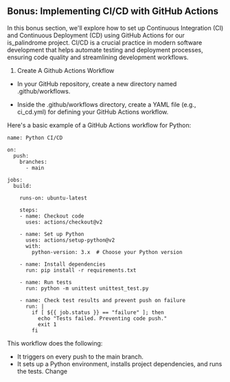 ## Bonus: Implementing CI/CD with GitHub Actions ##
<p>
In this bonus section, we'll explore how to set up Continuous Integration (CI) and Continuous Deployment (CD) using GitHub Actions for our is_palindrome project. CI/CD is a crucial practice in modern software development that helps automate testing and deployment processes, ensuring code quality and streamlining development workflows.
</p>

1. Create A Github Actions Workflow

* In your GitHub repository, create a new directory named .github/workflows.

* Inside the .github/workflows directory, create a YAML file (e.g., ci_cd.yml) for defining your GitHub Actions workflow.

Here's a basic example of a GitHub Actions workflow for Python:
```python3
name: Python CI/CD

on:
  push:
    branches:
      - main

jobs:
  build:

    runs-on: ubuntu-latest

    steps:
    - name: Checkout code
      uses: actions/checkout@v2

    - name: Set up Python
      uses: actions/setup-python@v2
      with:
        python-version: 3.x  # Choose your Python version

    - name: Install dependencies
      run: pip install -r requirements.txt

    - name: Run tests
      run: python -m unittest unittest_test.py

    - name: Check test results and prevent push on failure
      run: |
        if [ ${{ job.status }} == "failure" ]; then
          echo "Tests failed. Preventing code push."
          exit 1
        fi
```

This workflow does the following:

* It triggers on every push to the main branch.
* It sets up a Python environment, installs project dependencies, and runs the tests. Change
